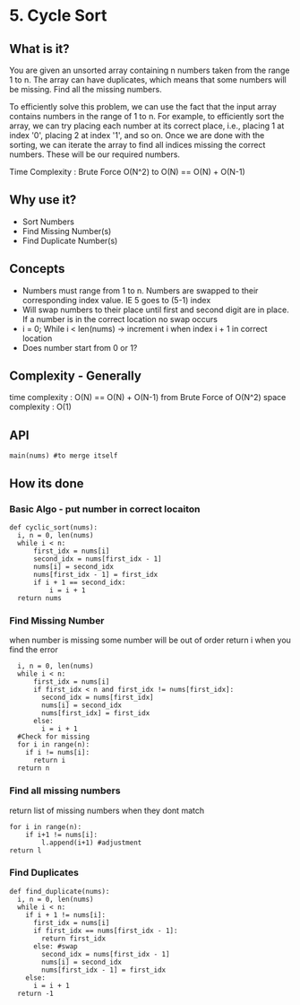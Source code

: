 # 5. Cycle Sort

## What is it?
You are given an unsorted array containing n numbers taken from the range 1 to n. The array can have duplicates, which means that some numbers will be missing. Find all the missing numbers.

To efficiently solve this problem, we can use the fact that the input array contains numbers in the range of 1 to n. For example, to efficiently sort the array, we can try placing each number at its correct place, i.e., placing 1 at index '0', placing 2 at index '1', and so on. Once we are done with the sorting, we can iterate the array to find all indices missing the correct numbers. These will be our required numbers.

Time Complexity : Brute Force O(N^2) to O(N) == O(N) + O(N-1)

## Why use it?
- Sort Numbers
- Find Missing Number(s)
- Find Duplicate Number(s)

## Concepts
- Numbers must range from 1 to n. Numbers are swapped to their corresponding index value. IE 5 goes to (5-1) index
- Will swap numbers to their place until first and second digit are in place. If a number is in the correct location no swap occurs
- i = 0; While i < len(nums) -> increment i when index i + 1 in correct location
- Does number start from 0 or 1?

## Complexity - Generally
time complexity : O(N) == O(N) + O(N-1) from Brute Force of O(N^2)
space complexity : O(1)

## API
```
main(nums) #to merge itself
```

## How its done
### Basic Algo - put number in correct locaiton 
```
def cyclic_sort(nums):
  i, n = 0, len(nums)
  while i < n:
      first_idx = nums[i]
      second_idx = nums[first_idx - 1]
      nums[i] = second_idx
      nums[first_idx - 1] = first_idx
      if i + 1 == second_idx:
          i = i + 1
  return nums
```
### Find Missing Number
when number is missing some number will be out of order
return i when you find the error
```
  i, n = 0, len(nums)
  while i < n:
      first_idx = nums[i]
      if first_idx < n and first_idx != nums[first_idx]:
        second_idx = nums[first_idx]
        nums[i] = second_idx
        nums[first_idx] = first_idx
      else:
        i = i + 1
  #Check for missing
  for i in range(n):
    if i != nums[i]:
      return i
  return n
```
### Find all missing numbers
return list of missing numbers when they dont match
```
for i in range(n):
    if i+1 != nums[i]:
        l.append(i+1) #adjustment
return l
```
### Find Duplicates
```
def find_duplicate(nums):
  i, n = 0, len(nums)
  while i < n:
    if i + 1 != nums[i]:
      first_idx = nums[i]
      if first_idx == nums[first_idx - 1]:
        return first_idx
      else: #swap
        second_idx = nums[first_idx - 1]
        nums[i] = second_idx
        nums[first_idx - 1] = first_idx
    else:
      i = i + 1
  return -1
```